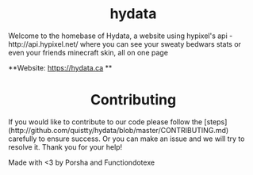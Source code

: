 <h1 align="center">hydata</h1>
Welcome to the homebase of Hydata, a website using hypixel's api - http://api.hypixel.net/  where you can see your sweaty bedwars stats or even your friends minecraft skin, all on one page

**Website: https://hydata.ca **

<h1 align="center">Contributing</h1>
If you would like to contribute to our code please follow the [steps](http://github.com/quistty/hydata/blob/master/CONTRIBUTING.md) carefully to ensure success. Or you can make an issue and we will try to resolve it. Thank you for your help!

<!--  im sorry  -->

Made with <3 by Porsha and Functiondotexe
